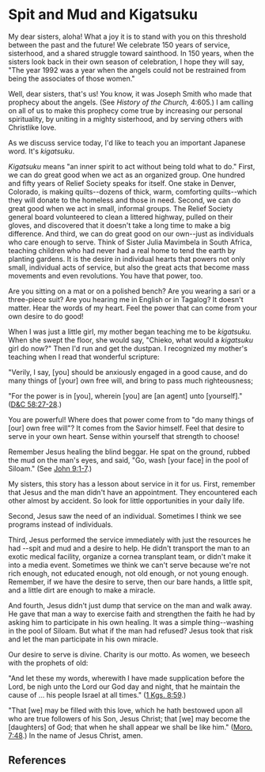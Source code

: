# Spit and Mud and Kigatsuku

My dear sisters, aloha! What a joy it is to stand with you on this threshold
between the past and the future! We celebrate 150 years of service,
sisterhood, and a shared struggle toward sainthood. In 150 years, when the
sisters look back in their own season of celebration, I hope they will say,
"The year 1992 was a year when the angels could not be restrained from being
the associates of those women."

Well, dear sisters, that's us! You know, it was Joseph Smith who made that
prophecy about the angels. (See _History of the Church,_ 4:605.) I am calling
on all of us to make this prophecy come true by increasing our personal
spirituality, by uniting in a mighty sisterhood, and by serving others with
Christlike love.

As we discuss service today, I'd like to teach you an important Japanese word.
It's _kigatsuku_.

_Kigatsuku_ means "an inner spirit to act without being told what to do."
First, we can do great good when we act as an organized group. One hundred and
fifty years of Relief Society speaks for itself. One stake in Denver,
Colorado, is making quilts--dozens of thick, warm, comforting quilts--which
they will donate to the homeless and those in need. Second, we can do great
good when we act in small, informal groups. The Relief Society general board
volunteered to clean a littered highway, pulled on their gloves, and
discovered that it doesn't take a long time to make a big difference. And
third, we can do great good on our own--just as individuals who care enough to
serve. Think of Sister Julia Mavimbela in South Africa, teaching children who
had never had a real home to tend the earth by planting gardens. It is the
desire in individual hearts that powers not only small, individual acts of
service, but also the great acts that become mass movements and even
revolutions. You have that power, too.

Are you sitting on a mat or on a polished bench? Are you wearing a sari or a
three-piece suit? Are you hearing me in English or in Tagalog? It doesn't
matter. Hear the words of my heart. Feel the power that can come from your own
desire to do good!

When I was just a little girl, my mother began teaching me to be _kigatsuku._
When she swept the floor, she would say, "Chieko, what would a _kigatsuku_
girl do now?" Then I'd run and get the dustpan. I recognized my mother's
teaching when I read that wonderful scripture:

"Verily, I say, [you] should be anxiously engaged in a good cause, and do many
things of [your] own free will, and bring to pass much righteousness;

"For the power is in [you], wherein [you] are [an agent] unto [yourself]."
([D&amp;C 58:27-28](/scriptures/dc-testament/dc/58.27-28?lang=eng#26).)

You are powerful! Where does that power come from to "do many things of [our]
own free will"? It comes from the Savior himself. Feel that desire to serve in
your own heart. Sense within yourself that strength to choose!

Remember Jesus healing the blind beggar. He spat on the ground, rubbed the mud
on the man's eyes, and said, "Go, wash [your face] in the pool of Siloam."
(See [John 9:1-7](/scriptures/nt/john/9.1-7?lang=eng#0).)

My sisters, this story has a lesson about service in it for us. First,
remember that Jesus and the man didn't have an appointment. They encountered
each other almost by accident. So look for little opportunities in your daily
life.

Second, Jesus saw the need of an individual. Sometimes I think we see programs
instead of individuals.

Third, Jesus performed the service immediately with just the resources he had
--spit and mud and a desire to help. He didn't transport the man to an exotic
medical facility, organize a cornea transplant team, or didn't make it into a
media event. Sometimes we think we can't serve because we're not rich enough,
not educated enough, not old enough, or not young enough. Remember, if we have
the desire to serve, then our bare hands, a little spit, and a little dirt are
enough to make a miracle.

And fourth, Jesus didn't just dump that service on the man and walk away. He
gave that man a way to exercise faith and strengthen the faith he had by
asking him to participate in his own healing. It was a simple thing--washing
in the pool of Siloam. But what if the man had refused? Jesus took that risk
and let the man participate in his own miracle.

Our desire to serve is divine. Charity is our motto. As women, we beseech with
the prophets of old:

"And let these my words, wherewith I have made supplication before the Lord,
be nigh unto the Lord our God day and night, that he maintain the cause of ...
his people Israel at all times." ([1 Kgs.
8:59](/scriptures/ot/1-kgs/8.59?lang=eng#58).)

"That [we] may be filled with this love, which he hath bestowed upon all who
are true followers of his Son, Jesus Christ; that [we] may become the
[daughters] of God; that when he shall appear we shall be like him." ([Moro.
7:48](/scriptures/bofm/moro/7.48?lang=eng#47).) In the name of Jesus Christ,
amen.

## References

